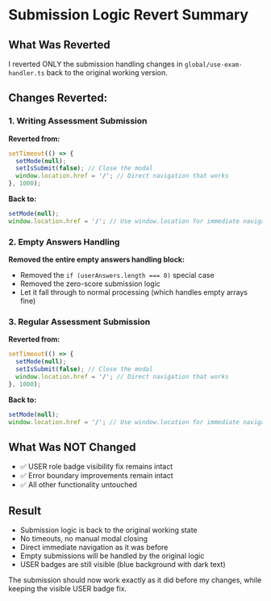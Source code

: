 # Submission Logic Revert Summary

## What Was Reverted

I reverted ONLY the submission handling changes in `global/use-exam-handler.ts` back to the original working version.

## Changes Reverted:

### 1. Writing Assessment Submission

**Reverted from:**

```typescript
setTimeout(() => {
  setMode(null);
  setIsSubmit(false); // Close the modal
  window.location.href = '/'; // Direct navigation that works
}, 1000);
```

**Back to:**

```typescript
setMode(null);
window.location.href = '/'; // Use window.location for immediate navigation
```

### 2. Empty Answers Handling

**Removed the entire empty answers handling block:**

- Removed the `if (userAnswers.length === 0)` special case
- Removed the zero-score submission logic
- Let it fall through to normal processing (which handles empty arrays fine)

### 3. Regular Assessment Submission

**Reverted from:**

```typescript
setTimeout(() => {
  setMode(null);
  setIsSubmit(false); // Close the modal
  window.location.href = '/'; // Direct navigation that works
}, 1000);
```

**Back to:**

```typescript
setMode(null);
window.location.href = '/'; // Use window.location for immediate navigation
```

## What Was NOT Changed

- ✅ USER role badge visibility fix remains intact
- ✅ Error boundary improvements remain intact
- ✅ All other functionality untouched

## Result

- Submission logic is back to the original working state
- No timeouts, no manual modal closing
- Direct immediate navigation as it was before
- Empty submissions will be handled by the original logic
- USER badges are still visible (blue background with dark text)

The submission should now work exactly as it did before my changes, while keeping the visible USER badge fix.

